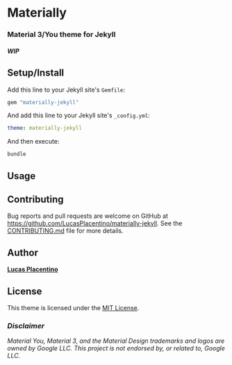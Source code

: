 # Materially
### Material 3/You theme for Jekyll

#### **_WIP_**

## Setup/Install

Add this line to your Jekyll site's `Gemfile`:

```ruby
gem "materially-jekyll"
```

And add this line to your Jekyll site's `_config.yml`:

```yaml
theme: materially-jekyll
```

And then execute:
```bash
bundle
```

## Usage



## Contributing

Bug reports and pull requests are welcome on GitHub at https://github.com/LucasPlacentino/materially-jekyll. See the [CONTRIBUTING.md](/.github/CONTRIBUTING.md) file for more details.

## Author

**[Lucas Placentino](https://github.com/LucasPlacentino)**

## License

This theme is licensed under the [MIT License](/LICENSE).

### _Disclaimer_

_Material You, Material 3, and the Material Design trademarks and logos are owned by Google LLC. This project is not endorsed by, or related to, Google LLC._

